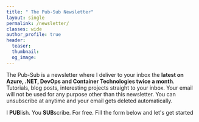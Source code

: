 ```yaml
---
title: " The Pub-Sub Newsletter"
layout: single
permalink: /newsletter/
classes: wide
author_profile: true
header:
  teaser:
  thumbnail:
  og_image:
---
```


The Pub-Sub is a newsletter where I deliver to your inbox the **latest on Azure, .NET, DevOps and Container Technologies twice a month**. Tutorials, blog posts, interesting projects straight to your inbox. Your email will not be used for any purpose other than this newsletter. You can unsubscribe at anytime and your email gets deleted automatically.

I **PUB**lish. You **SUB**scribe. For free. Fill the form below and let's get started

